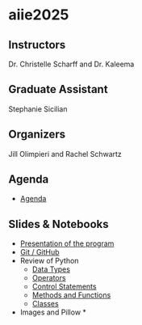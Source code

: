 # aiie2025

## Instructors

Dr. Christelle Scharff and Dr. Kaleema

## Graduate Assistant

Stephanie Sicilian

## Organizers

Jill Olimpieri and Rachel Schwartz

## Agenda

* [Agenda](https://bit.ly/aiie2025agenda)

## Slides & Notebooks

* [Presentation of the program](https://docs.google.com/presentation/d/1mXs8x03CNAjjxBTiG6ulTVpsa-6LVy1h/edit?usp=sharing&ouid=117718613427254641121&rtpof=true&sd=true)
* [Git / GitHub](https://docs.google.com/presentation/d/1QrUF5VkxmcPVTuK3uwPpu2BEuMMzvJUvMagqOTXlUpw/edit?usp=sharing)
* Review of Python
  * [Data Types](https://drive.google.com/file/d/1G1_RV6o8__wldSdG9ebppcA6_IOIM0-k/view?usp=sharing)
  * [Operators](https://drive.google.com/file/d/1-xB1lUb_30c4ua7RdvYhWwd9dcUsVeWg/view?usp=sharing)
  * [Control Statements](https://drive.google.com/file/d/1njIBsKHYgx7EfZqgSOUOGinpJLfLvw_x/view?usp=sharing)
  * [Methods and Functions](https://drive.google.com/file/d/1_l10qjs6yuKQC36cSaGPzz_vR5Wkfdc6/view?usp=sharing)
  * [Classes](https://drive.google.com/file/d/1K9eAaCONdEARKY0wu2kxGEKZMnYDKToa/view?usp=sharing)
* Images and Pillow
  * 
